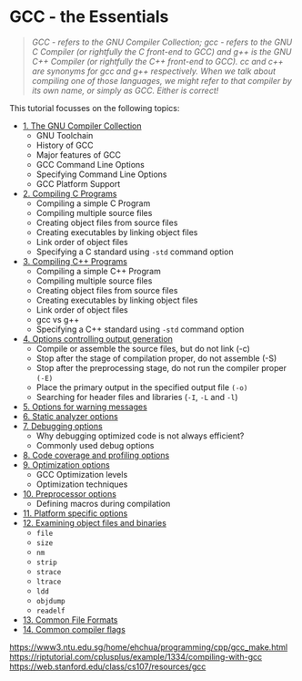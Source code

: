 # GCC - the Essentials

> *GCC - refers to the GNU Compiler Collection; gcc - refers to the GNU C Compiler (or rightfully the C front-end to GCC) and g++ is the GNU C++ Compiler (or rightfully the C++ front-end to GCC). *cc* and *c++* are synonyms for gcc and g++ respectively. When we talk about compiling one of those languages, we might refer to that compiler by its own name, or simply as GCC. Either is correct!*

This tutorial focusses on the following topics:

* [1. The GNU Compiler Collection](/GCC/01.The-GNU-Compiler-Collection.md)
     * GNU Toolchain
     * History of GCC 
     * Major features of GCC
     * GCC Command Line Options
     * Specifying Command Line Options
     * GCC Platform Support
* [2. Compiling C Programs](/GCC/02.Compiling-C-Programs.md)
    * Compiling a simple C Program
    * Compiling multiple source files
    * Creating object files from source files
    * Creating executables by linking object files
    * Link order of object files
    * Specifying a C standard using ``-std`` command option
* [3. Compiling C++ Programs](/GCC/03.Compiling-C++Programs.md)
    * Compiling a simple C++ Program
    * Compiling multiple source files
    * Creating object files from source files
    * Creating executables by linking object files
    * Link order of object files
    * gcc vs g++
    * Specifying a C++ standard using ``-std`` command option
* [4. Options controlling output generation](/GCC/04.Options-controlling-output-generation.md)
    * Compile or assemble the source files, but do not link (-c)
    * Stop after the stage of compilation proper, do not assemble (-S)
    * Stop after the preprocessing stage, do not run the compiler proper ``(-E)`` 
    * Place the primary output in the specified output file ``(-o)``
    * Searching for header files and libraries (``-I``, ``-L`` and ``-l``)
* [5. Options for warning messages](/GCC/05.Options-for-warning-messages.md)
* [6. Static analyzer options](/GCC/06.Static-analyzer-options.md)
* [7. Debugging options](/GCC/07.Debugging-options.md)
    * Why debugging optimized code is not always efficient?
    * Commonly used debug options
* [8. Code coverage and profiling options](08.Code-coverage-and-profiling-options.md)
* [9. Optimization options](/GCC/09.Optimization-options.md)
    * GCC Optimization levels
    * Optimization techniques
* [10. Preprocessor options](/GCC/10.Preprocessor-options.md)
    * Defining macros during compilation
* [11. Platform specific options](/GCC/11.Platform-specific-options.md)
* [12. Examining object files and binaries ](/GCC/12.Examining-object-files-and-binaries.md)
    * ``file``
    * ``size``
    * ``nm``
    * ``strip``
    * ``strace``
    * ``ltrace``
    * ``ldd``
    * ``objdump``
    * ``readelf`` 
* [13. Common File Formats](/GCC/13.Common-File-Formats.md)  
* [14. Common compiler flags](/GCC/14.Common-compiler-flags.md)  


https://www3.ntu.edu.sg/home/ehchua/programming/cpp/gcc_make.html  
https://riptutorial.com/cplusplus/example/1334/compiling-with-gcc  
https://web.stanford.edu/class/cs107/resources/gcc  
